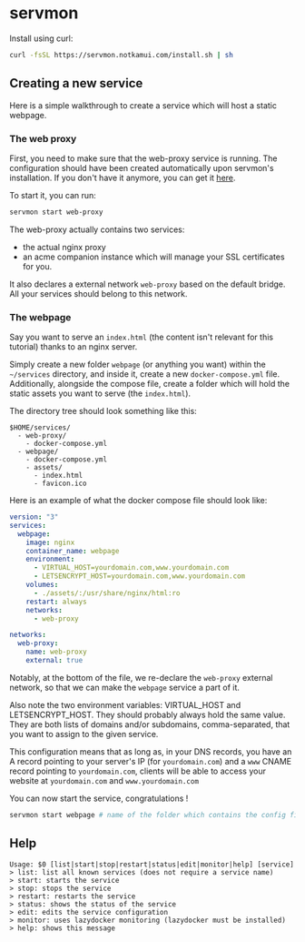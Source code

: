 # servmon

Install using curl:

```sh
curl -fsSL https://servmon.notkamui.com/install.sh | sh
```

## Creating a new service

Here is a simple walkthrough to create a service which will host a static webpage.

### The web proxy

First, you need to make sure that the web-proxy service is running. 
The configuration should have been created automatically upon servmon's installation.
If you don't have it anymore, you can get it [here](https://github.com/notKamui/servmon/tree/main/web-proxy).

To start it, you can run:

```sh
servmon start web-proxy
```

The web-proxy actually contains two services:
- the actual nginx proxy
- an acme companion instance which will manage your SSL certificates for you.

It also declares a external network `web-proxy` based on the default bridge. All your services should belong to this network.

### The webpage

Say you want to serve an `index.html` (the content isn't relevant for this tutorial) thanks to an nginx server.

Simply create a new folder `webpage` (or anything you want) within the `~/services` directory, and inside it, create a new `docker-compose.yml` file.
Additionally, alongside the compose file, create a folder which will hold the static assets you want to serve (the `index.html`).

The directory tree should look something like this:

```
$HOME/services/
  - web-proxy/
    - docker-compose.yml
  - webpage/
    - docker-compose.yml
    - assets/
      - index.html
      - favicon.ico
```

Here is an example of what the docker compose file should look like:

```yml
version: "3"
services:
  webpage:
    image: nginx
    container_name: webpage
    environment:
      - VIRTUAL_HOST=yourdomain.com,www.yourdomain.com
      - LETSENCRYPT_HOST=yourdomain.com,www.yourdomain.com
    volumes:
      - ./assets/:/usr/share/nginx/html:ro
    restart: always
    networks:
      - web-proxy

networks:
  web-proxy:
    name: web-proxy
    external: true
```

Notably, at the bottom of the file, we re-declare the `web-proxy` external network, so that we can make the `webpage` service a part of it.

Also note the two environment variables: VIRTUAL_HOST and LETSENCRYPT_HOST. They should probably always hold the same value. 
They are both lists of domains and/or subdomains, comma-separated, that you want to assign to the given service.

This configuration means that as long as, in your DNS records, you have an A record pointing to your server's IP (for `yourdomain.com`)
and a `www` CNAME record pointing to `yourdomain.com`, clients will be able to access your website at `yourdomain.com` and `www.yourdomain.com`

You can now start the service, congratulations !

```sh
servmon start webpage # name of the folder which contains the config files
```

## Help

```
Usage: $0 [list|start|stop|restart|status|edit|monitor|help] [service]
> list: list all known services (does not require a service name)
> start: starts the service
> stop: stops the service
> restart: restarts the service
> status: shows the status of the service
> edit: edits the service configuration
> monitor: uses lazydocker monitoring (lazydocker must be installed)
> help: shows this message
```
